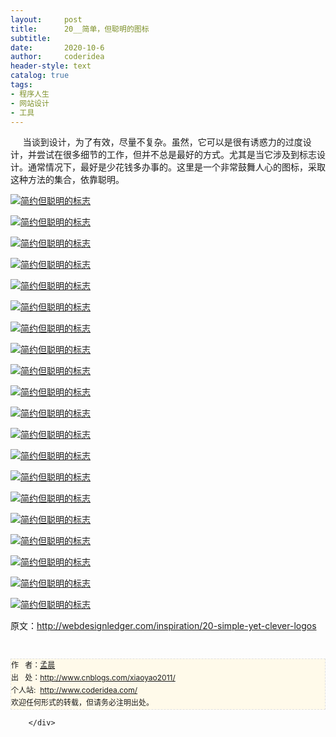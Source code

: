 ```yaml
---
layout:     post
title:      20__简单，但聪明的图标
subtitle:   
date:       2020-10-6
author:     coderidea
header-style: text
catalog: true
tags:
- 程序人生
- 网站设计
- 工具
--- 
```

<div class="postBody">
			<div id="cnblogs_post_body" class="blogpost-body"><p><span>     当谈到设计，为了有效，尽量不复杂。</span><span>虽然，它可以是很有诱惑力的过度设计，并尝试在很多细节的工作，但并不总是最好的方式。</span><span>尤其是当它涉及到标志设计。</span><span>通常情况下，最好是少花钱多办事的。</span><span>这里是一个非常鼓舞人心的图标，采取这种方法的集合，依靠聪明。</span></p>
<p><a href="http://logopond.com/gallery/detail/165702"><img class="aligncenter size-full wp-image-3448" title="简约但聪明的标志" src="http://webdesignledger.com/wp-content/uploads/2012/05/minimalistic01.jpg" alt="简约但聪明的标志" /></a></p>
<p><a href="http://logopond.com/gallery/detail/165631"><img class="aligncenter size-full wp-image-3448" title="简约但聪明的标志" src="http://webdesignledger.com/wp-content/uploads/2012/05/minimalistic02.jpg" alt="简约但聪明的标志" /></a></p>
<p><a href="http://logopond.com/gallery/detail/166056"><img class="aligncenter size-full wp-image-3448" title="简约但聪明的标志" src="http://webdesignledger.com/wp-content/uploads/2012/05/minimalistic03.jpg" alt="简约但聪明的标志" /></a></p>
<p><a href="http://logopond.com/gallery/detail/157351"><img class="aligncenter size-full wp-image-3448" title="简约但聪明的标志" src="http://webdesignledger.com/wp-content/uploads/2012/05/minimalistic04.jpg" alt="简约但聪明的标志" /></a></p>
<p><a href="http://logopond.com/gallery/detail/158725"><img class="aligncenter size-full wp-image-3448" title="简约但聪明的标志" src="http://webdesignledger.com/wp-content/uploads/2012/05/minimalistic05.jpg" alt="简约但聪明的标志" /></a></p>
<p><a href="http://logopond.com/gallery/detail/157978"><img class="aligncenter size-full wp-image-3448" title="简约但聪明的标志" src="http://webdesignledger.com/wp-content/uploads/2012/05/minimalistic06.jpg" alt="简约但聪明的标志" /></a></p>
<p><a href="http://logopond.com/gallery/detail/103168"><img class="aligncenter size-full wp-image-3448" title="简约但聪明的标志" src="http://webdesignledger.com/wp-content/uploads/2012/05/minimalistic07.jpg" alt="简约但聪明的标志" /></a></p>
<p><a href="http://logopond.com/gallery/detail/155814"><img class="aligncenter size-full wp-image-3448" title="简约但聪明的标志" src="http://webdesignledger.com/wp-content/uploads/2012/05/minimalistic08.jpg" alt="简约但聪明的标志" /></a></p>
<p><a href="http://logopond.com/gallery/detail/153866"><img class="aligncenter size-full wp-image-3448" title="简约但聪明的标志" src="http://webdesignledger.com/wp-content/uploads/2012/05/minimalistic09.jpg" alt="简约但聪明的标志" /></a></p>
<p><a href="http://logopond.com/gallery/detail/147811"><img class="aligncenter size-full wp-image-3448" title="简约但聪明的标志" src="http://webdesignledger.com/wp-content/uploads/2012/05/minimalistic10.jpg" alt="简约但聪明的标志" /></a></p>
<p><a href="http://logopond.com/gallery/detail/117457"><img class="aligncenter size-full wp-image-3448" title="简约但聪明的标志" src="http://webdesignledger.com/wp-content/uploads/2012/05/minimalistic11.jpg" alt="简约但聪明的标志" /></a></p>
<p><a href="http://logopond.com/gallery/detail/149087"><img class="aligncenter size-full wp-image-3448" title="简约但聪明的标志" src="http://webdesignledger.com/wp-content/uploads/2012/05/minimalistic12.jpg" alt="简约但聪明的标志" /></a></p>
<p><a href="http://logopond.com/gallery/detail/148488"><img class="aligncenter size-full wp-image-3448" title="简约但聪明的标志" src="http://webdesignledger.com/wp-content/uploads/2012/05/minimalistic13.jpg" alt="简约但聪明的标志" /></a></p>
<p><a href="http://logopond.com/gallery/detail/63460"><img class="aligncenter size-full wp-image-3448" title="简约但聪明的标志" src="http://webdesignledger.com/wp-content/uploads/2012/05/minimalistic14.jpg" alt="简约但聪明的标志" /></a></p>
<p><a href="http://logopond.com/gallery/detail/121157"><img class="aligncenter size-full wp-image-3448" title="简约但聪明的标志" src="http://webdesignledger.com/wp-content/uploads/2012/05/minimalistic15.jpg" alt="简约但聪明的标志" /></a></p>
<p><a href="http://logopond.com/gallery/detail/141889"><img class="aligncenter size-full wp-image-3448" title="简约但聪明的标志" src="http://webdesignledger.com/wp-content/uploads/2012/05/minimalistic16.jpg" alt="简约但聪明的标志" /></a></p>
<p><a href="http://logopond.com/gallery/detail/76372"><img class="aligncenter size-full wp-image-3448" title="简约但聪明的标志" src="http://webdesignledger.com/wp-content/uploads/2012/05/minimalistic17.jpg" alt="简约但聪明的标志" /></a></p>
<p><a href="http://logopond.com/gallery/detail/141461"><img class="aligncenter size-full wp-image-3448" title="简约但聪明的标志" src="http://webdesignledger.com/wp-content/uploads/2012/05/minimalistic18.jpg" alt="简约但聪明的标志" /></a></p>
<p><a href="http://logopond.com/gallery/detail/165460"><img class="aligncenter size-full wp-image-3448" title="简约但聪明的标志" src="http://webdesignledger.com/wp-content/uploads/2012/05/minimalistic19.jpg" alt="简约但聪明的标志" /></a></p>
<p><a href="http://logopond.com/gallery/detail/163083"><img class="aligncenter size-full wp-image-3448" title="简约但聪明的标志" src="http://webdesignledger.com/wp-content/uploads/2012/05/minimalistic20.jpg" alt="简约但聪明的标志" /></a></p>
<p>原文：<a href="http://webdesignledger.com/inspiration/20-simple-yet-clever-logos">http://webdesignledger.com/inspiration/20-simple-yet-clever-logos</a></p>


<div id="ckepop"> </div>
<div>
<p id="PSignature" style="line-height:20px;background:#FFFAEA no-repeat 2% 50%;font-size:12px;border:#e0e0e0 1px dashed;">作   者：<a href="http://www.cnblogs.com/xiaoyao2011/">孟晨</a> <br /> 出   处：<a href="http://www.cnblogs.com/xiaoyao2011/">http://www.cnblogs.com/xiaoyao2011/</a> <br />个人站:  <a href="http://www.coderidea.com/">http://www.coderidea.com/</a><br />欢迎任何形式的转载，但请务必注明出处。</p>
</div></div><div id="MySignature"></div>
<div class="clear"></div>
<div id="blog_post_info_block">
<div id="BlogPostCategory"></div>
<div id="EntryTag"></div>
<div id="blog_post_info">
</div>
<div class="clear"></div>
<div id="post_next_prev"></div>
</div>


		</div>